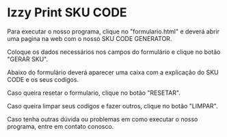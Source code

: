 # Izzy Print SKU CODE

Para executar o nosso programa, clique no "formulario.html" e deverá abrir uma pagina na web com o nosso SKU CODE GENERATOR. 

Coloque os dados necessários nos campos do formulário e clique no botão "GERAR SKU".

Abaixo do formulário deverá aparecer uma caixa com a explicação do SKU CODE e os seus codígos.

Caso queira resetar o formulario, clique no botão "RESETAR".

Caso queira limpar seus codígos e fazer outros, clique no botão "LIMPAR".

Caso tenha outras dúvida ou problemas em como executar o nosso programa, entre em contato conosco.
